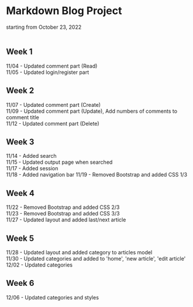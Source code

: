 # Markdown Blog Project

starting from October 23, 2022
<br/><br/>

## Week 1
11/04 - Updated comment part (Read)<br/>
11/05 - Updated login/register part<br/>

## Week 2
11/07 - Updated comment part (Create)<br/>
11/09 - Updated comment part (Update), Add numbers of comments to comment title<br/>
11/12 - Updated comment part (Delete)<br/>

## Week 3
11/14 - Added search<br/>
11/15 - Updated output page when searched<br/>
11/17 - Added session<br/>
11/18 - Added navigation bar
11/19 - Removed Bootstrap and added CSS 1/3 <br/>

## Week 4
11/22 - Removed Bootstrap and added CSS 2/3 <br/>
11/23 - Removed Bootstrap and added CSS 3/3 <br/>
11/27 - Updated layout and added last/next article<br/>

## Week 5
11/28 - Updated layout and added category to articles model<br/>
11/30 - Updated categories and added to 'home', 'new article', 'edit article'<br/>
12/02 - Updated categories<br/>

## Week 6
12/06 - Updated categories and styles<br/>
